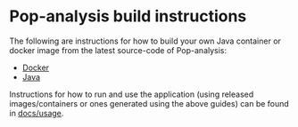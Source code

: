 # Pop-analysis build instructions
The following are instructions for how to build your own Java container or docker image from the latest source-code of Pop-analysis:
- [Docker](./docker.md)
- [Java](./docker.md)

Instructions for how to run and use the application (using released images/containers or ones generated using the above guides) can be found in [docs/usage](../usage/index.md).
